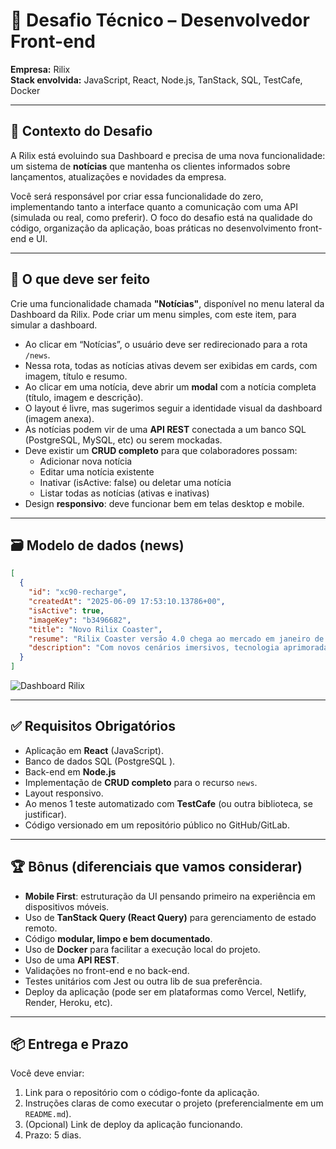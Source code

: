 # 🚀 Desafio Técnico – Desenvolvedor Front-end

**Empresa:** Rilix  
**Stack envolvida:** JavaScript, React, Node.js, TanStack, SQL, TestCafe, Docker

---

## 🧩 Contexto do Desafio

A Rilix está evoluindo sua Dashboard e precisa de uma nova funcionalidade: um sistema de **notícias** que mantenha os clientes informados sobre lançamentos, atualizações e novidades da empresa.

Você será responsável por criar essa funcionalidade do zero, implementando tanto a interface quanto a comunicação com uma API (simulada ou real, como preferir). O foco do desafio está na qualidade do código, organização da aplicação, boas práticas no desenvolvimento front-end e UI.

---

## 🎯 O que deve ser feito

Crie uma funcionalidade chamada **"Notícias"**, disponível no menu lateral da Dashboard da Rilix.
Pode criar um menu simples, com este item, para simular a dashboard.

- Ao clicar em “Notícias”, o usuário deve ser redirecionado para a rota `/news`.
- Nessa rota, todas as notícias ativas devem ser exibidas em cards, com imagem, título e resumo.
- Ao clicar em uma notícia, deve abrir um **modal** com a notícia completa (título, imagem e descrição).
- O layout é livre, mas sugerimos seguir a identidade visual da dashboard (imagem anexa).
- As notícias podem vir de uma **API REST** conectada a um banco SQL (PostgreSQL, MySQL, etc) ou serem mockadas.
- Deve existir um **CRUD completo** para que colaboradores possam:
  - Adicionar nova notícia
  - Editar uma notícia existente
  - Inativar (isActive: false) ou deletar uma notícia
  - Listar todas as notícias (ativas e inativas)
- Design **responsivo**: deve funcionar bem em telas desktop e mobile.

---

## 🗃️ Modelo de dados (news)

```json
[
  {
    "id": "xc90-recharge",
    "createdAt": "2025-06-09 17:53:10.13786+00",
    "isActive": true,
    "imageKey": "b3496682",
    "title": "Novo Rilix Coaster",
    "resume": "Rilix Coaster versão 4.0 chega ao mercado em janeiro de 2026.",
    "description": "Com novos cenários imersivos, tecnologia aprimorada e ainda mais emoção, a Rilix Coaster 4.0 será lançada oficialmente em janeiro de 2026. A nova versão promete elevar a experiência de realidade virtual a um novo patamar."
  }
]
```

![Dashboard Rilix](https://rilix-challenges.s3.us-east-1.amazonaws.com/frontend-challenge/print.png)

---

## ✅ Requisitos Obrigatórios

- Aplicação em **React** (JavaScript).
- Banco de dados SQL (PostgreSQL ).
- Back-end em **Node.js** 
- Implementação de **CRUD completo** para o recurso `news`.
- Layout responsivo.
- Ao menos 1 teste automatizado com **TestCafe** (ou outra biblioteca, se justificar).
- Código versionado em um repositório público no GitHub/GitLab.

---

## 🏆 Bônus (diferenciais que vamos considerar)

- **Mobile First**: estruturação da UI pensando primeiro na experiência em dispositivos móveis.
- Uso de **TanStack Query (React Query)** para gerenciamento de estado remoto.
- Código **modular, limpo e bem documentado**.
- Uso de **Docker** para facilitar a execução local do projeto.
- Uso de uma **API REST**.
- Validações no front-end e no back-end.
- Testes unitários com Jest ou outra lib de sua preferência.
- Deploy da aplicação (pode ser em plataformas como Vercel, Netlify, Render, Heroku, etc).

---

## 📦 Entrega e Prazo

Você deve enviar:
1. Link para o repositório com o código-fonte da aplicação.
2. Instruções claras de como executar o projeto (preferencialmente em um `README.md`).
3. (Opcional) Link de deploy da aplicação funcionando.
4. Prazo: 5 dias.